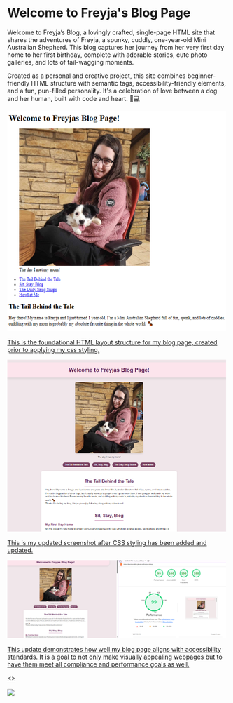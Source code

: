 <h1>Welcome to Freyja's Blog Page</h1>
<p>Welcome to Freyja’s Blog, a lovingly crafted, single-page HTML site that shares the adventures of Freyja, a spunky, cuddly, one-year-old Mini Australian Shepherd. This blog captures her journey from her very first day home to her first birthday, complete with adorable stories, cute photo galleries, and lots of tail-wagging moments.</p>

<p>Created as a personal and creative project, this site combines beginner-friendly HTML structure with semantic tags, accessibility-friendly elements, and a fun, pun-filled personality. It's a celebration of love between a dog and her human, built with code and heart. 🐶💻</p>

<a href="https://backusa920.github.io/Freyja-s-Blog/">

  <img src="./assets/Screen.png" width="500" >
  <br>
  <p>This is the foundational HTML layout structure for my blog page, created prior to applying my css styling.</p>
  <img src="./assets/UpdatedScreen.png" width="500"  >
  <br>
  <p>This is my updated screenshot after CSS styling has been added and updated.</p>
  <img src="./assets/updatedscreen2.png" width="500" >
  <br>
  <p>This update demonstrates how well my blog page aligns with accessibility standards. It is a goal to not only make visually appealing webpages but to have them meet all compliance and performance goals as well.</p>
  <>
</a>
<br><br>
<a href="https://backusa920.github.io/Freyja-s-Blog/">
  <img src="https://dabuttonfactory.com/button.png?t=View+Project&f=Calibri-Bold&ts=18&tc=fff&hp=45&vp=20&w=134&h=38&c=11&bgt=unicolored&bgc=245c68&be=1">
</a>